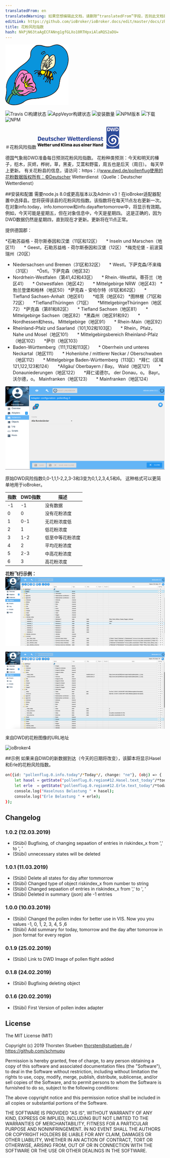 ```yaml
---
translatedFrom: en
translatedWarning: 如果您想编辑此文档，请删除“translatedFrom”字段，否则此文档将再次自动翻译
editLink: https://github.com/ioBroker/ioBroker.docs/edit/master/docs/zh-cn/adapterref/iobroker.pollenflug/README.md
title: 花粉风险指数
hash: NkPjN63taAgECFANng1gfGLXo10RTHpxiAlaRQS2aDU=
---
```

![商标](../../../en/adapterref/iobroker.pollenflug/admin/pollenflug.png)

![Travis CI构建状态](https://travis-ci.org/schmupu/ioBroker.pollenflug.svg?branch=master)
![AppVeyor构建状态](https://ci.appveyor.com/api/projects/status/github/schmupu/ioBroker.pollenflug?branch=master&svg=true)
![安装数量](http://iobroker.live/badges/pollenflug-stable.svg)
![NPM版本](http://img.shields.io/npm/v/iobroker.pollenflug.svg)
![下载](https://img.shields.io/npm/dm/iobroker.pollenflug.svg)
![NPM](https://nodei.co/npm/iobroker.pollenflug.png?downloads=true)

＃花粉风险指数
![DWDLogo](../../../en/adapterref/iobroker.pollenflug/docs/dwdlogo.png)

德国气象局DWD准备每日预测花粉风险指数。
花粉种类预测：今天和明天的榛子，桤木，灰烬，桦树，草，黑麦，艾蒿和野蛮，周五也是后天（周日）。
每天早上更新。
有关花粉县的信息，请访问：https：//www.dwd.de/pollenflug使用的花粉数据版权所有：©Deutscher Wetterdienst（Quelle：Deutscher Wetterdienst）

##安装和配置
需要node.js 8.0或更高版本以及Admin v3！在ioBroker适配器配置中选择县。您将获得该县的花粉风险指数。该指数将在每天11点左右更新一次。
在对象info.today，info.tomorrow和info.dayaftertomorrow中，将显示有效期。
例如，今天可能是星期五，但在对象信息中，今天是星期四。
这是正确的，因为DWD数据仍然是星期四，直到现在才更新。更新将在11点正常。

提供德国郡：

*石勒苏益格 - 荷尔斯泰因和汉堡（11区和12区）
    * Inseln und Marschen（地区11）
    * Geest，石勒苏益格 - 荷尔斯泰因和汉堡（12区）
*梅克伦堡 - 前波莫瑞州（20区）
* Niedersachsen und Bremen（31区和32区）
    * Westl。下萨克森/不来梅（31区）
    *Östl。下萨克森（地区32）
* Nordrhein-Westfalen（第41,42和43区）
    * Rhein.-Westfäl。蒂芬兰（地区41）
    * Ostwestfalen（地区42）
    * Mittelgebirge NRW（地区43）
*勃兰登堡和柏林（地区50）
*萨克森 - 安哈尔特（61区和62区）
    * Tiefland Sachsen-Anhalt（地区61）
    *哈茨（地区62）
*图林根（71区和72区）
    *TieflandThüringen（71区）
    *MittelgebirgeThüringen（地区72）
*萨克森（第81和82区）
    * Tiefland Sachsen（地区81）
    * Mittelgebirge Sachsen（地区82）
*黑森州（地区91和92）
    * Nordhessen和hess。 Mittelgebirge（地区91）
    * Rhein-Main（地区92）
* Rheinland-Pfalz und Saarland（101,102和103区）
    * Rhein，Pfalz，Nahe und Mosel（地区101）
    * Mittelgebirgsbereich Rheinland-Pfalz（地区102）
    *萨尔（地区103）
* Baden-Württemberg（111,112和113区）
    * Oberrhein und unteres Neckartal（地区111）
    * Hohenlohe / mittlerer Neckar / Oberschwaben（地区112）
    * Mittelgebirge Baden-Württemberg（113区）
*拜仁（区域121,122,123和124）
    *Allgäu/ Oberbayern / Bay。 Wald（地区121）
    * Donauniederungen（地区122）
    *拜仁诺德尔。 der Donau，o。 Bayr。沃尔德，o。 Mainfranken（地区123）
    * Mainfranken（地区124）

![ioBroker1](../../../en/adapterref/iobroker.pollenflug/docs/iobroker-pollenflug1.png)

原始DWD风险指数0,0-1,1,1-2,2,3-3和3变为0,1,2,3,4,5和6。
这种格式可以更简单地用于ioBroker。

|指数| DWD指数|描述|
|-----	|---------- |------------------------------------ |
| -1 | -1 |没有数据|
| 0 | 0 |没有花粉浓度|
| 1 | 0-1 |无花粉浓度低|
| 2 | 1 |低花粉浓度|
| 3 | 1-2 |低至中等花粉浓度|
| 4 | 2 |平均花粉浓度|
| 5 | 2-3 |中高花粉浓度|
| 6 | 3 |高花粉浓度|

**花粉飞行示例：**![ioBroker2](../../../en/adapterref/iobroker.pollenflug/docs/iobroker-pollenflug2.png)

![ioBroker3](../../../en/adapterref/iobroker.pollenflug/docs/iobroker-pollenflug3.png)

来自DWD的花粉图像的URL地址

![ioBroker4](https://www.dwd.de/DWD/warnungen/medizin/pollen/pollen_1_0.png)

##示例
如果来自DWD的新数据到达（今天的日期将改变），该脚本将显示Hasel和Erle的花粉风险指数。

```sh
on({id: "pollenflug.0.info.today"/*Today*/, change: "ne"}, (obj) => {
    let hasel = getState("pollenflug.0.region#12.Hasel.text_today"/*today*/).val;
    let erle  = getState("pollenflug.0.region#12.Erle.text_today"/*today*/).val;
    console.log("Haselnuss Belastung " + hasel);
    console.log("Erle Belastung " + erle);
});
```

## Changelog

### 1.0.2 (12.03.2019)
* (Stübi) Bugfixing, of changing sepaation of entries in riskindex_x from ',' to ', '
* (Stübi) unnecessary states will be deleted

### 1.0.1 (11.03.2019)
* (Stübi) Delete all states for day after tommorrow 
* (Stübi) Changed type of object riskindex_x from number to string
* (Stübi) Changed sepaation of entries in riskindex_x from ',' to ', '
* (Stübi) Deleted in summary (json) alle -1 entries

### 1.0.0 (10.03.2019)
* (Stübi) Changed the pollen index for better use in VIS. Now you you values -1, 0, 1, 2, 3, 4, 5 ,6
* (Stübi) Add summary for today, tomorrow and the day after tomorrow in json format for every region

### 0.1.9 (25.02.2019)
* (Stübi) Link to DWD Image of pollen flight added

### 0.1.8 (24.02.2019)
* (Stübi) Bugfixing deleting object

### 0.1.6 (20.02.2019)
* (Stübi) First Version of pollen index adapter

## License
The MIT License (MIT)

Copyright (c) 2019 Thorsten Stueben <thorsten@stueben.de> / <https://github.com/schmupu>

Permission is hereby granted, free of charge, to any person obtaining a copy
of this software and associated documentation files (the "Software"), to deal
in the Software without restriction, including without limitation the rights
to use, copy, modify, merge, publish, distribute, sublicense, and/or sell
copies of the Software, and to permit persons to whom the Software is
furnished to do so, subject to the following conditions:

The above copyright notice and this permission notice shall be included in
all copies or substantial portions of the Software.

THE SOFTWARE IS PROVIDED "AS IS", WITHOUT WARRANTY OF ANY KIND, EXPRESS OR
IMPLIED, INCLUDING BUT NOT LIMITED TO THE WARRANTIES OF MERCHANTABILITY,
FITNESS FOR A PARTICULAR PURPOSE AND NONINFRINGEMENT. IN NO EVENT SHALL THE
AUTHORS OR COPYRIGHT HOLDERS BE LIABLE FOR ANY CLAIM, DAMAGES OR OTHER
LIABILITY, WHETHER IN AN ACTION OF CONTRACT, TORT OR OTHERWISE, ARISING FROM,
OUT OF OR IN CONNECTION WITH THE SOFTWARE OR THE USE OR OTHER DEALINGS IN
THE SOFTWARE.